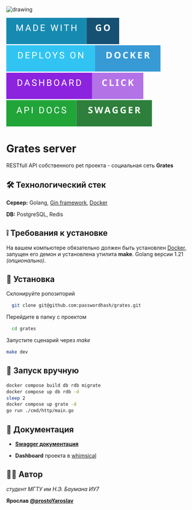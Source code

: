 <img src="./assets/logo_header.png" alt="drawing" width="700"/>


<!--<img src="./assets/DOCKER.webp" width="200" />-->
<a href="https://golang.com"><img src="./assets/made-with-go.svg" alt="drawing" /></a>
<a href="https://docker.com"><img src="./assets/deploys-on-docker.svg" alt="drawing" /></a>
<a href="https://whimsical.com/grates-project-EnBuE56FNcQ6aXyadKx6GY"><img src="./assets/dashboard-click.svg" alt="drawing" /></a>
<a href="http://grates.passwordhash.tech/docs/index.html"><img src="./assets/api-docs-swagger.svg" alt="drawing" /></a>

# Grates server

RESTfull API собственного pet проекта - социальная сеть **Grates**

## 🛠️ Технологический стек

**Сервер:** Golang, [Gin framework](https://github.com/gin-gonic/gin), [Docker](https://www.docker.com/)

**DB:** PostgreSQL, Redis

## ❕ Требования к установке

На вашем компьютере обязательно должен быть установлен [Docker](https://www.docker.com/), запущен его демон и установлена утилита **make**. Golang версии 1.21 *(опционально)*.

## 💾 Установка

Склонируйте ропозиторий

```bash
  git clone git@github.com:passwordhash/grates.git
```

Перейдите в папку с проектом

```bash
  cd grates
```

Запустите сценарий через _make_

```bash
make dev
```

## 🚀 Запуск вручную

```bash
docker compose build db rdb migrate
docker compose up db rdb -d
sleep 2
docker compose up grate -d
go run ./cmd/http/main.go
```

## 📄 Документация

- [**Swagger документация**](http://grates.passwordhash.tech/docs/index.html)

- **Dashboard** проекта в [whimsical](https://whimsical.com/grates-project-EnBuE56FNcQ6aXyadKx6GY)

## 🙋‍♂️ Автор

*студент МГТУ им Н.Э. Баумана ИУ7*

**Ярослав [@prostoYaroslav](http://t.me/prostoYaroslav)**

